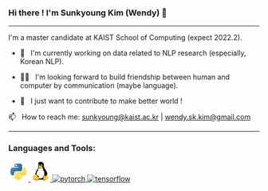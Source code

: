 ### Hi there ! I'm Sunkyoung Kim (Wendy) 👋 
---
<!--
**Sunkyoung/Sunkyoung** is a ✨ _special_ ✨ repository because its `README.md` (this file) appears on your GitHub profile.

Here are some ideas to get you started:

- 🔭 I’m currently working on ...
- 🌱 I’m currently learning ...
- 👯 I’m looking to collaborate on ...
- 🤔 I’m looking for help with ...
- 💬 Ask me about ...
- 📫 How to reach me: ...
- 😄 Pronouns: ...
- ⚡ Fun fact: ...
-->

I'm a master candidate at KAIST School of Computing (expect 2022.2).  

- 🔭 &nbsp; I'm currently working on data related to NLP research (especially, Korean NLP).  

- 🙏🏼 &nbsp; I'm looking forward to build friendship between human and computer by communication (maybe language).  

- 🥳 &nbsp; I just want to contribute to make better world !

   
 
 📫 &nbsp; How to reach me: [sunkyoung@kaist.ac.kr](mailto:sunkyoung@kaist.ac.kr) | [wendy.sk.kim@gmail.com](mailto:wendy.sk.kim@gmail.com)
 
---

<h3 align="left">Languages and Tools:</h3>
<p align="left"> <a href="https://www.python.org" target="_blank"> <img src="https://raw.githubusercontent.com/devicons/devicon/master/icons/python/python-original.svg" alt="python" width="40" height="40"/> </a> <a href="https://www.linux.org/" target="_blank"> <img src="https://raw.githubusercontent.com/devicons/devicon/master/icons/linux/linux-original.svg" alt="linux" width="40" height="40"/> </a> <a href="https://pytorch.org/" target="_blank"> <img src="https://www.vectorlogo.zone/logos/pytorch/pytorch-icon.svg" alt="pytorch" width="40" height="40"/> </a> <a href="https://www.tensorflow.org" target="_blank"> <img src="https://www.vectorlogo.zone/logos/tensorflow/tensorflow-icon.svg" alt="tensorflow" width="40" height="40"/> </a> </p>

<!-- <p><img align="left" src="https://github-readme-stats.vercel.app/api/top-langs?username=sunkyoung&show_icons=true&locale=en&layout=compact" alt="sunkyoung" /></p>

<p>&nbsp;<img align="center" src="https://github-readme-stats.vercel.app/api?username=sunkyoung&show_icons=true&locale=en" alt="sunkyoung" /></p> -->


